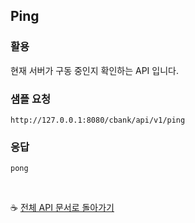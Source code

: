 ## Ping 

### 활용
현재 서버가 구동 중인지 확인하는 API 입니다.

### 샘플 요청
```
http://127.0.0.1:8080/cbank/api/v1/ping
```

### 응답
```
pong
```

<br>

☕ [전체 API 문서로 돌아가기](/api.md)
